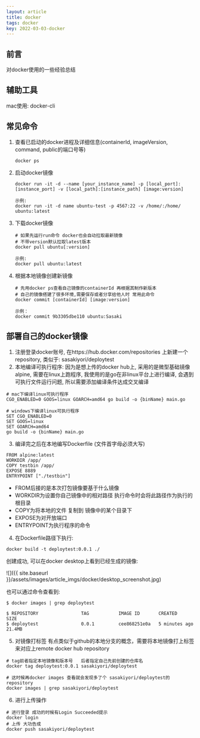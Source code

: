 ```yaml
---
layout: article
title: docker
tags: docker
key: 2022-03-03-docker
---
```


## 前言
对docker使用的一些经验总结

## 辅助工具
mac使用: docker-cli


## 常见命令
1. 查看已启动的docker进程及详细信息(containerId, imageVersion, command, public的端口号等)
   ```console
   docker ps
   ```
2. 启动docker镜像
   ```console
   docker run -it -d --name [your_instance_name] -p [local_port]:[instance_port] -v [local_path]:[instance_path] [image:version]

   示例:
   docker run -it -d name ubuntu-test -p 4567:22 -v /home/:/home/ ubuntu:latest
   ```
3. 下载docker镜像
   ```console
   # 如果先运行run命令 docker也会自动拉取最新镜像
   # 不带version默认拉取latest版本
   docker pull ubuntu[:version]

   示例:
   docker pull ubuntu:latest
   ```
4. 根据本地镜像创建新镜像
   ```
   # 先用docker ps查看自己镜像的containerId 再根据其制作新版本
   # 自己的镜像搭建了很多环境,需要保存或者分享给他人时 常用此命令
   docker commit [containerId] [image:version]

   示例：
   docker commit 9b3305dbe110 ubuntu:Sasaki
   ```


## 部署自己的docker镜像
1.  注册登录docker账号, 在https://hub.docker.com/repositories 上新建一个repository, 类似于: sasakiyori/deploytest
2.  本地编译可执行程序:
   因为是想上传的docker hub上, 采用的是微型基础镜像alpine, 需要在linux上跑程序, 我使用的是go在非linux平台上进行编译, 会遇到可执行文件运行问题, 所以需要添加编译条件达成交叉编译

```shell
# mac下编译linux可执行程序
CGO_ENABLED=0 GOOS=linux GOARCH=amd64 go build -o {binName} main.go

# windows下编译linux可执行程序
SET CGO_ENABLED=0
SET GOOS=linux
SET GOARCH=amd64
go build -o {binName} main.go
```

3.  编译完之后在本地编写Dockerfile (文件首字母必须大写)

```
FROM alpine:latest
WORKDIR /app/
COPY testbin /app/
EXPOSE 8889
ENTRYPOINT ["./testbin"]
```

   - FROM后接的是本次打包镜像要基于什么镜像
   - WORKDIR为设置你自己镜像中的相对路径 执行命令时会将此路径作为执行的根目录
   - COPY为将本地的文件 复制到 镜像中的某个目录下
   - EXPOSE为对开放端口
   - ENTRYPOINT为执行程序的命令

4.  在Dockerfile路径下执行:

```shell
docker build -t deploytest:0.0.1 ./
```

创建成功, 可以在docker desktop上看到已经生成的镜像:

![]({{ site.baseurl }}/assets/images/article_imgs/docker/desktop_screenshot.jpg)

也可以通过命令查看到:
```
$ docker images | grep deploytest

$ REPOSITORY                TAG           IMAGE ID       CREATED         SIZE
$ deploytest                0.0.1         cee868251e0a   5 minutes ago   21.4MB

```

5.  对镜像打标签
有点类似于github的本地分支的概念，需要将本地镜像打上标签来对应上remote docker hub repository

```shell
# tag前者指定本地镜像和版本号   后者指定自己先前创建的仓库名
docker tag deploytest:0.0.1 sasakiyori/deploytest

# 这时候再docker images 查看就会发现多了个 sasakiyori/deploytest的repository
docker images | grep sasakiyori/deploytest

```

6.  进行上传操作

```shell
# 进行登录 成功的时候有Login Succeeded提示
docker login
# 上传 大功告成
docker push sasakiyori/deploytest
```

